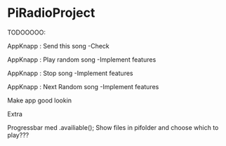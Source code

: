 # PiRadioProject


TODOOOOO:

AppKnapp : Send this song     -Check


AppKnapp : Play random song   -Implement features


AppKnapp : Stop song          -Implement features



AppKnapp : Next Random song   -Implement features

Make app good lookin


Extra


Progressbar med .availiable();
Show files in pifolder and choose which to play???

